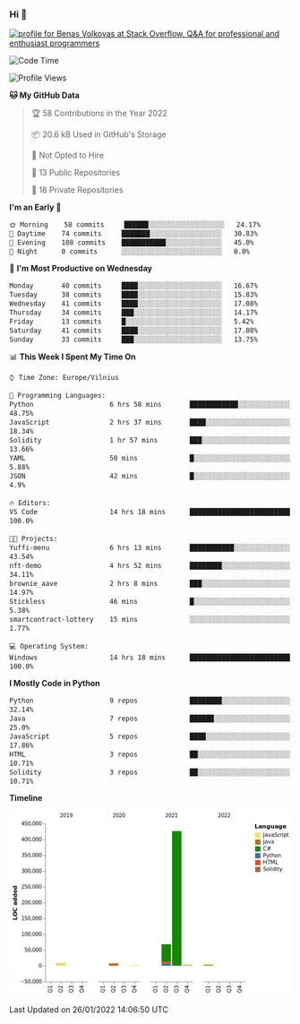 ### Hi 👋
<a href="https://stackoverflow.com/users/14954249/benas-volkovas"><img src="https://stackoverflow.com/users/flair/14954249.png?theme=dark" width="208" height="58" alt="profile for Benas Volkovas at Stack Overflow, Q&amp;A for professional and enthusiast programmers" title="profile for Benas Volkovas at Stack Overflow, Q&amp;A for professional and enthusiast programmers"></a>

<!--START_SECTION:waka-->
![Code Time](http://img.shields.io/badge/Code%20Time-555%20hrs%2013%20mins-blue)

![Profile Views](http://img.shields.io/badge/Profile%20Views-0-blue)

**🐱 My GitHub Data** 

> 🏆 58 Contributions in the Year 2022
 > 
> 📦 20.6 kB Used in GitHub's Storage 
 > 
> 🚫 Not Opted to Hire
 > 
> 📜 13 Public Repositories 
 > 
> 🔑 18 Private Repositories  
 > 
**I'm an Early 🐤** 

```text
🌞 Morning    58 commits     ██████░░░░░░░░░░░░░░░░░░░   24.17% 
🌆 Daytime    74 commits     ███████░░░░░░░░░░░░░░░░░░   30.83% 
🌃 Evening    108 commits    ███████████░░░░░░░░░░░░░░   45.0% 
🌙 Night      0 commits      ░░░░░░░░░░░░░░░░░░░░░░░░░   0.0%

```
📅 **I'm Most Productive on Wednesday** 

```text
Monday       40 commits     ████░░░░░░░░░░░░░░░░░░░░░   16.67% 
Tuesday      38 commits     ████░░░░░░░░░░░░░░░░░░░░░   15.83% 
Wednesday    41 commits     ████░░░░░░░░░░░░░░░░░░░░░   17.08% 
Thursday     34 commits     ███░░░░░░░░░░░░░░░░░░░░░░   14.17% 
Friday       13 commits     █░░░░░░░░░░░░░░░░░░░░░░░░   5.42% 
Saturday     41 commits     ████░░░░░░░░░░░░░░░░░░░░░   17.08% 
Sunday       33 commits     ███░░░░░░░░░░░░░░░░░░░░░░   13.75%

```


📊 **This Week I Spent My Time On** 

```text
⌚︎ Time Zone: Europe/Vilnius

💬 Programming Languages: 
Python                   6 hrs 58 mins       ████████████░░░░░░░░░░░░░   48.75% 
JavaScript               2 hrs 37 mins       ████░░░░░░░░░░░░░░░░░░░░░   18.34% 
Solidity                 1 hr 57 mins        ███░░░░░░░░░░░░░░░░░░░░░░   13.66% 
YAML                     50 mins             █░░░░░░░░░░░░░░░░░░░░░░░░   5.88% 
JSON                     42 mins             █░░░░░░░░░░░░░░░░░░░░░░░░   4.9%

🔥 Editors: 
VS Code                  14 hrs 18 mins      █████████████████████████   100.0%

🐱‍💻 Projects: 
Yuffi-menu               6 hrs 13 mins       ███████████░░░░░░░░░░░░░░   43.54% 
nft-demo                 4 hrs 52 mins       ████████░░░░░░░░░░░░░░░░░   34.11% 
brownie_aave             2 hrs 8 mins        ███░░░░░░░░░░░░░░░░░░░░░░   14.97% 
Stickless                46 mins             █░░░░░░░░░░░░░░░░░░░░░░░░   5.38% 
smartcontract-lottery    15 mins             ░░░░░░░░░░░░░░░░░░░░░░░░░   1.77%

💻 Operating System: 
Windows                  14 hrs 18 mins      █████████████████████████   100.0%

```

**I Mostly Code in Python** 

```text
Python                   9 repos             ████████░░░░░░░░░░░░░░░░░   32.14% 
Java                     7 repos             ██████░░░░░░░░░░░░░░░░░░░   25.0% 
JavaScript               5 repos             ████░░░░░░░░░░░░░░░░░░░░░   17.86% 
HTML                     3 repos             ██░░░░░░░░░░░░░░░░░░░░░░░   10.71% 
Solidity                 3 repos             ██░░░░░░░░░░░░░░░░░░░░░░░   10.71%

```


**Timeline**

![Chart not found](https://raw.githubusercontent.com/BenasVolkovas/BenasVolkovas/main/charts/bar_graph.png) 


 Last Updated on 26/01/2022 14:06:50 UTC
<!--END_SECTION:waka-->
